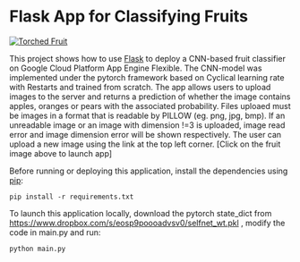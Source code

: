 # Flask App for Classifying Fruits

[![Torched Fruit][shell_img]][shell_link]

[shell_img]: https://dl.dropboxusercontent.com/s/d5w4yynxzqar9q5/apple-pear-orange.jpg
[shell_link]: https://torched-fruit.appspot.com/

This project shows how to use [Flask](http://flask.pocoo.org/) to deploy a CNN-based fruit classifier on Google Cloud Platform App Engine Flexible. The CNN-model was implemented under the pytorch framework based on Cyclical learning rate with Restarts and trained from scratch. The app allows users to upload images to the server and returns a prediction of whether the image contains apples, oranges or pears with the associated probability. Files uploaed must be images in a format that is readable by PILLOW (eg. png, jpg, bmp). If an unreadable image or an image with dimension !=3 is uploaded, image read error and image dimension error will be shown respectively. The user can upload a new image using the link at the top left corner. [Click on the fruit image above to launch app]

Before running or deploying this application, install the dependencies using
[pip](http://pip.readthedocs.io/en/stable/):

    pip install -r requirements.txt
    
To launch this application locally, download the pytorch state_dict from https://www.dropbox.com/s/eosp9poooadvsv0/selfnet_wt.pkl , modify the code in main.py and run:

    python main.py


